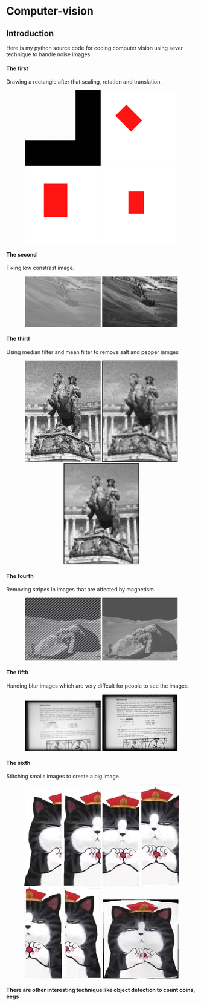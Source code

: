 # Computer-vision
## Introduction
Here is my python source code for coding computer vision using sever technique to handle noise images.

#### The first 
Drawing a rectangle after that scaling, rotation and translation.
<p align="center">
  <img src="demo/vid.gif" width="200">
  <img src="demo/rotated image.png" width="200">
  <img src="demo/scale.png" width="200">
  <img src="demo/translated_image.png" width="200">
</p>

#### The second
Fixing low constrast image.
<p align="center">
  <img src="demo/low_constrast.jpg" width="200">
  <img src="demo/Fixed_Low_Contrast.png" width="200">
</p>

#### The third
Using median filter and mean filter to remove salt and pepper iamges

<p align="center">
  <img src="demo/Ngua.png" width="200">
  <img src="demo/Ngua_mean.png" width="200">
  <img src="demo/Ngua_median.png" width="200">
</p>

#### The fourth
Removing stripes in images that are affected by magnetism
<p align="center">
  <img src="demo/soc.png" width="200">
  <img src="demo/process.png" width="200">
</p>

#### The fifth
Handing blur images which are very diffcult for people to see the images.
<p align="center">
  <img src="demo/blur.png" width="200">
  <img src="demo/Deblur.png" width="200">
</p>

#### The sixth
Stitching smalls images to create a big image.
<p align="center">
  <img src="demo/meo1.png" width="100">
  <img src="demo/meo2.png" width="100">
  <img src="demo/meo3.png" width="100">
  <img src="demo/meo4.png" width="100">
  <img src="demo/meo5.png" width="100">
  <img src="demo/meo6.png" width="100">
  <img src="demo/stitchedOuput.png" width="200">
</p>

#### There are other interesting technique like object detection to count coins, eegs 
